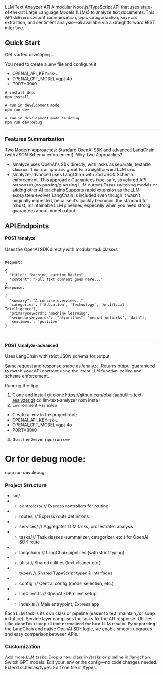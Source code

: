 LLM Text Analyzer API
A modular Node.js/TypeScript API that uses state-of-the-art Large Language Models (LLMs) to analyze text documents. This API delivers content summarization, topic categorization, keyword extraction, and sentiment analysis—all available via a straightforward REST interface.

## Quick Start
Get started developing...

You need to create a .env file and configure it
- OPENAI_API_KEY=sk-...
- OPENAI_GPT_MODEL=gpt-4o
- PORT=3000



```shell
# install deps
npm install

# run in development mode
npm run dev

# run in development mode in debug
npm run dev:debug

```

---


### Features Summarization: 
Two Modern Approaches: Standard OpenAI SDK and advanced LangChain (with JSON Schema enforcement).
Why Two Approaches?
- /analyze uses OpenAI's SDK directly, with tasks as separate, testable classes. This is simple and great for straightforward LLM use.
- /analyze-advanced uses LangChain with Zod JSON Schema enforcement. This approach:
Guarantees type-safe, structured API responses (no parsing/guessing LLM output)
Eases switching models or adding other AI toolchains
Supports rapid extension as the LLM ecosystem evolves
LangChain is included even though it wasn’t originally requested, because it’s quickly becoming the standard for robust, maintainable LLM pipelines, especially when you need strong guarantees about model output.

## API Endpoints
#### POST /analyze
Uses the OpenAI SDK directly with modular task classes

```shell

Request:

{
  "title": "Machine Learning Basics",
  "content": "Full text content goes here..."
}
Response:

{
  "summary": "A concise overview...",
  "categories": ["Education", "Technology", "Artificial Intelligence"],
  "primaryKeyword": "machine learning",
  "secondaryKeywords": ["algorithms", "neural networks", "data"],
  "sentiment": "positive"
}


```

---



#### POST /analyze-advanced
Uses LangChain with strict JSON schema for output

Same request and response shape as /analyze.
Returns output guaranteed to match your API contract using the latest LLM function-calling and schema enforcement.

Running the App
1. Clone and Install
git clone https://github.com/obaidaabu/llm-text-analyzer.git
cd llm-text-analyzer
npm install
2. Environment Variables
- Create a .env in the project root:
- OPENAI_API_KEY=sk-...
- OPENAI_GPT_MODEL=gpt-4o
- PORT=3000
3. Start the Server
npm run dev
# Or for debug mode:
npm run dev:debug


### Project Structure
- src/
- -  controllers/        // Express controllers for routing
- -  routes/             // Express route definitions
- -  services/           // Aggregates LLM tasks, orchestrates analysis
- -  tasks/              // Task classes (summarizer, categorizer, etc.) for OpenAI SDK route
- -  langchain/          // LangChain pipelines (with strict typing)
- -  utils/              // Shared utilities (text cleaner etc.)
- -  types/              // Shared TypeScript types & interfaces
- -  config/             // Central config (model selection, etc.)
- -  llmClient.ts        // OpenAI SDK client setup
- -  index.ts            // Main entrypoint, Express app


Each LLM task is its own class or pipeline (easier to test, maintain,/or swap in future).
Service layer composes the tasks for the API response.
Utilities (like cleanText) keep all text normalized for best LLM results.
By separating the LangChain and native OpenAI SDK logic, we enable smooth upgrades and easy comparison between APIs.

### Customization
Add more LLM tasks: Drop a new class in /tasks or pipeline in /langchain.
Switch GPT models: Edit your .env or the config—no code changes needed.
Extend schemas/types: Edit one file in /types.

